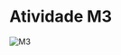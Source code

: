 # Atividade M3

![M3](https://github.com/glorenzatto/AtividadesCG/assets/120614632/9d895930-3a1f-479a-a128-9d28815b3bce)
